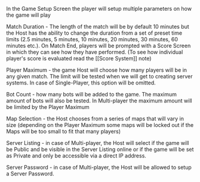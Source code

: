 In the Game Setup Screen the player will setup multiple parameters on how the game will play

Match Duration - The length of the match will be by default 10 minutes but the Host has the ability to change the duration from a set of preset time limits (2.5 minutes, 5 minutes, 10 minutes, 20 minutes, 30 minutes, 60 minutes etc.). On Match End, players will be prompted with a Score Screen in which they can see how they have performed. (To see how individual player's score is evaluated read the [[Score System]] note) 

Player Maximum - the game Host will choose how many players will be in any given match. The limit will be tested when we will get to creating server systems. In case of Single-Player, this option will be omitted.

Bot Count - how many bots will be added to the game. The maximum amount of bots will also be tested. In Multi-player the maximum amount will be limited by the Player Maximum

Map Selection - the Host chooses from a series of maps that will vary in size (depending on the Player Maximum some maps will be locked out if the Maps will be too small to fit that many players)

Server Listing - in case of Multi-player, the Host will select if the game will be Public and be visible in the Server Listing online or if the game will be set as Private and only be accessible via a direct IP address.

Server Password - in case of Multi-player, the Host will be allowed to setup a Server Password.

